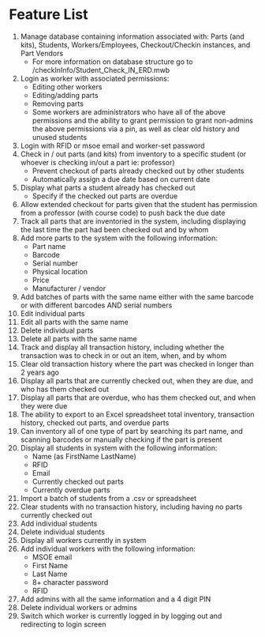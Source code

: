 # Feature List #

1. Manage database containing information associated with: Parts (and kits), Students, Workers/Employees, Checkout/Checkin instances, and Part Vendors
   - For more information on database structure go to /checkInInfo/Student_Check_IN_ERD.mwb
2. Login as worker with associated permissions:
   - Editing other workers
   - Editing/adding parts
   - Removing parts
   - Some workers are administrators who have all of the above permissions and the ability to grant permission to grant non-admins the above permissions via a pin, as well as clear old history and unused students
3. Login with RFID or msoe email and worker-set password
4. Check in / out parts (and kits) from inventory to a specific student (or whoever is checking in/out a part ie: professor)
    - Prevent checkout of parts already checked out by other students
    - Automatically assign a due date based on current date
5. Display what parts a student already has checked out
   - Specify if the checked out parts are overdue
6. Allow extended checkout for parts given that the student has permission from a professor (with course code) to push back the due date
7. Track all parts that are inventoried in the system, including displaying the last time the part had been checked out and by whom
8. Add more parts to the system with the following information:
   - Part name
   - Barcode
   - Serial number
   - Physical location
   - Price
   - Manufacturer / vendor
9. Add batches of parts with the same name either with the same barcode or with different barcodes AND serial numbers
10. Edit individual parts 
11. Edit all parts with the same name
12. Delete individual parts 
13. Delete all parts with the same name 
14. Track and display all transaction history, including whether the transaction was to check in or out an item, when, and by whom 
15. Clear old transaction history where the part was checked in longer than 2 years ago 
16. Display all parts that are currently checked out, when they are due, and who has them checked out 
17. Display all parts that are overdue, who has them checked out, and when they were due 
18. The ability to export to an Excel spreadsheet total inventory, transaction history, checked out parts, and overdue parts 
19. Can inventory all of one type of part by searching its part name, and scanning barcodes or manually checking if the part is present 
20. Display all students in system with the following information:
    - Name (as FirstName LastName)
    - RFID
    - Email
    - Currently checked out parts
    - Currently overdue parts
21. Import a batch of students from a .csv or spreadsheet
22. Clear students with no transaction history, including having no parts currently checked out 
23. Add individual students 
24. Delete individual students
25. Display all workers currently in system
26. Add individual workers with the following information:
    - MSOE email
    - First Name
    - Last Name
    - 8+ character password
    - RFID
27. Add admins with all the same information and a 4 digit PIN
28. Delete individual workers or admins
29. Switch which worker is currently logged in by logging out and redirecting to login screen